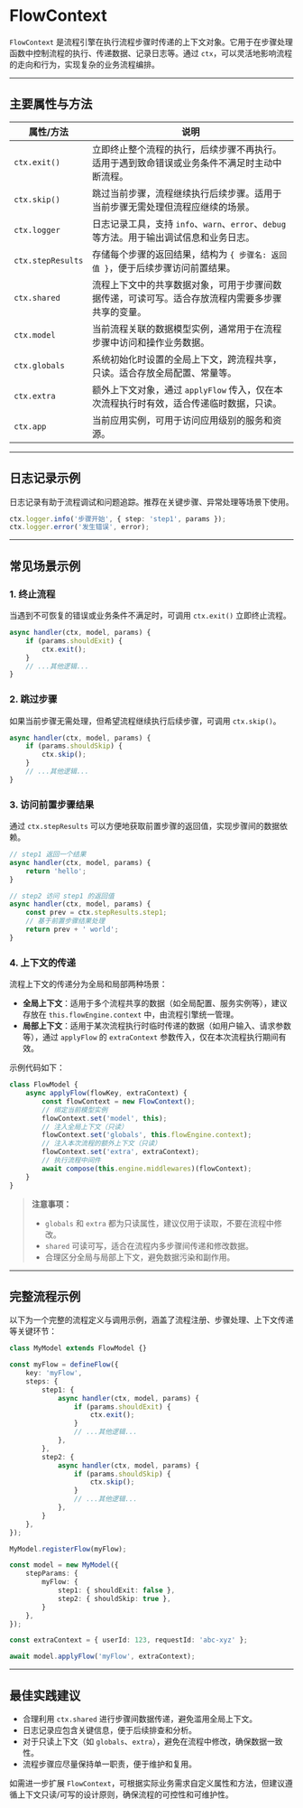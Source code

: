 # FlowContext

`FlowContext` 是流程引擎在执行流程步骤时传递的上下文对象。它用于在步骤处理函数中控制流程的执行、传递数据、记录日志等。通过 `ctx`，可以灵活地影响流程的走向和行为，实现复杂的业务流程编排。

---

## 主要属性与方法

| 属性/方法         | 说明                                                                                  |
|------------------|-------------------------------------------------------------------------------------|
| `ctx.exit()`     | 立即终止整个流程的执行，后续步骤不再执行。适用于遇到致命错误或业务条件不满足时主动中断流程。|
| `ctx.skip()`     | 跳过当前步骤，流程继续执行后续步骤。适用于当前步骤无需处理但流程应继续的场景。           |
| `ctx.logger`     | 日志记录工具，支持 `info`、`warn`、`error`、`debug` 等方法。用于输出调试信息和业务日志。|
| `ctx.stepResults`| 存储每个步骤的返回结果，结构为 `{ 步骤名: 返回值 }`，便于后续步骤访问前置结果。         |
| `ctx.shared`     | 流程上下文中的共享数据对象，可用于步骤间数据传递，可读可写。适合存放流程内需要多步骤共享的变量。|
| `ctx.model`      | 当前流程关联的数据模型实例，通常用于在流程步骤中访问和操作业务数据。|
| `ctx.globals`    | 系统初始化时设置的全局上下文，跨流程共享，只读。适合存放全局配置、常量等。|
| `ctx.extra`      | 额外上下文对象，通过 `applyFlow` 传入，仅在本次流程执行时有效，适合传递临时数据，只读。     |
| `ctx.app`        | 当前应用实例，可用于访问应用级别的服务和资源。|
---

## 日志记录示例

日志记录有助于流程调试和问题追踪。推荐在关键步骤、异常处理等场景下使用。

```ts
ctx.logger.info('步骤开始', { step: 'step1', params });
ctx.logger.error('发生错误', error);
```

---

## 常见场景示例

### 1. 终止流程

当遇到不可恢复的错误或业务条件不满足时，可调用 `ctx.exit()` 立即终止流程。

```ts
async handler(ctx, model, params) {
    if (params.shouldExit) {
        ctx.exit();
    }
    // ...其他逻辑...
}
```

### 2. 跳过步骤

如果当前步骤无需处理，但希望流程继续执行后续步骤，可调用 `ctx.skip()`。

```ts
async handler(ctx, model, params) {
    if (params.shouldSkip) {
        ctx.skip();
    }
    // ...其他逻辑...
}
```

### 3. 访问前置步骤结果

通过 `ctx.stepResults` 可以方便地获取前置步骤的返回值，实现步骤间的数据依赖。

```ts
// step1 返回一个结果
async handler(ctx, model, params) {
    return 'hello';
}

// step2 访问 step1 的返回值
async handler(ctx, model, params) {
    const prev = ctx.stepResults.step1;
    // 基于前置步骤结果处理
    return prev + ' world';
}
```

### 4. 上下文的传递

流程上下文的传递分为全局和局部两种场景：

- **全局上下文**：适用于多个流程共享的数据（如全局配置、服务实例等），建议存放在 `this.flowEngine.context` 中，由流程引擎统一管理。
- **局部上下文**：适用于某次流程执行时临时传递的数据（如用户输入、请求参数等），通过 `applyFlow` 的 `extraContext` 参数传入，仅在本次流程执行期间有效。

示例代码如下：

```ts
class FlowModel {
    async applyFlow(flowKey, extraContext) {
        const flowContext = new FlowContext();
        // 绑定当前模型实例
        flowContext.set('model', this);
        // 注入全局上下文（只读）
        flowContext.set('globals', this.flowEngine.context);
        // 注入本次流程的额外上下文（只读）
        flowContext.set('extra', extraContext);
        // 执行流程中间件
        await compose(this.engine.middlewares)(flowContext);
    }
}
```

> **注意事项：**
> - `globals` 和 `extra` 都为只读属性，建议仅用于读取，不要在流程中修改。
> - `shared` 可读可写，适合在流程内多步骤间传递和修改数据。
> - 合理区分全局与局部上下文，避免数据污染和副作用。

---

## 完整流程示例

以下为一个完整的流程定义与调用示例，涵盖了流程注册、步骤处理、上下文传递等关键环节：

```ts
class MyModel extends FlowModel {}

const myFlow = defineFlow({
    key: 'myFlow',
    steps: {
        step1: {
            async handler(ctx, model, params) {
                if (params.shouldExit) {
                    ctx.exit();
                }
                // ...其他逻辑...
            },
        },
        step2: {
            async handler(ctx, model, params) {
                if (params.shouldSkip) {
                    ctx.skip();
                }
                // ...其他逻辑...
            },
        }
    },
});

MyModel.registerFlow(myFlow);

const model = new MyModel({
    stepParams: {
        myFlow: {
            step1: { shouldExit: false },
            step2: { shouldSkip: true },
        }
    },
});

const extraContext = { userId: 123, requestId: 'abc-xyz' };

await model.applyFlow('myFlow', extraContext);
```

---

## 最佳实践建议

- 合理利用 `ctx.shared` 进行步骤间数据传递，避免滥用全局上下文。
- 日志记录应包含关键信息，便于后续排查和分析。
- 对于只读上下文（如 `globals`、`extra`），避免在流程中修改，确保数据一致性。
- 流程步骤应尽量保持单一职责，便于维护和复用。

如需进一步扩展 `FlowContext`，可根据实际业务需求自定义属性和方法，但建议遵循上下文只读/可写的设计原则，确保流程的可控性和可维护性。

